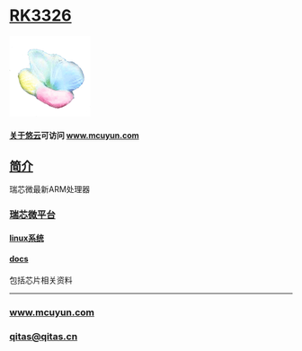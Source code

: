 ﻿# [RK3326](https://github.com/mcuyun/RK3326) 

[![sites](mcuyun/mcuyun.png)](http://www.mcuyun.com)

#### [关于悠云](https://github.com/mcuyun/whyme)可访问 www.mcuyun.com


## [简介](https://github.com/mcuyun/RK3326/wiki)

瑞芯微最新ARM处理器

### [瑞芯微平台](https://github.com/mcuyun/rockchips)


#### [linux系统](https://github.com/rockchip-linux/kernel.git)


#### [docs](https://github.com/mcuyun/RK3326/wiki)

包括芯片相关资料
 



---

###  www.mcuyun.com   
###  qitas@qitas.cn



